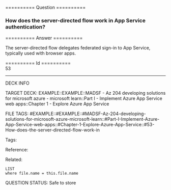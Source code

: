 ========== Question ==========  

### How does the server-directed flow work in App Service authentication?  

========== Answer ==========  

The server-directed flow delegates federated sign-in to App Service, typically
used with browser apps.

========== Id ==========  
53

---

DECK INFO

TARGET DECK: EXAMPLE::EXAMPLE::MADSF - Az 204 developing solutions for microsoft azure - microsoft learn::Part I - Implement Azure App Service web apps::Chapter 1 - Explore Azure App Service

FILE TAGS: #EXAMPLE::#EXAMPLE::#MADSF-Az-204-developing-solutions-for-microsoft-azure-microsoft-learn::#Part-I-Implement-Azure-App-Service-web-apps::#Chapter-1-Explore-Azure-App-Service::#53-How-does-the-server-directed-flow-work-in

Tags:

Reference:

Related:

```dataview
LIST
where file.name = this.file.name
```

QUESTION STATUS: Safe to store
